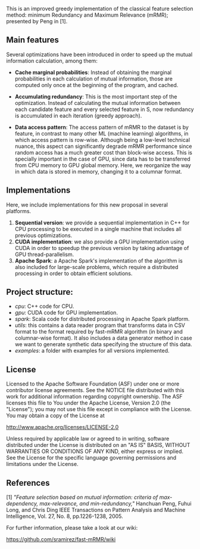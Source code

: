 This is an improved greedy implementation of the classical feature selection method: minimum Redundancy and Maximum Relevance (mRMR); presented by Peng in [1]. 

## Main features

Several optimizations have been introduced  in order to speed up the mutual information calculation, among them: 

- **Cache marginal probabilities**: Instead of obtaining the marginal probabilities in each calculation of mutual information, those are computed only once at the beginning of the program, and cached.

- **Accumulating redundancy**: This is the most important step of the optimization. Instead of calculating the mutual information between each candidate feature and every selected feature in S, now redundancy is accumulated in each iteration (greedy approach).

- **Data access pattern**: The access pattern of mRMR to the dataset is by feature, in contrast to many other ML (machine learning) algorithms, in which access pattern is row-wise. Although being a low-level technical nuance, this aspect can significantly degrade mRMR performance since random access has a much greater cost than block-wise access. This is specially important in the case of GPU, since data has to be transferred from CPU memory to GPU global memory. Here, we reorganize the way in which data is stored in memory, changing it to a columnar format.

## Implementations

Here, we include implementations for this new proposal in several platforms. 

1. **Sequential version**: we provide a sequential implementation in C++ for CPU processing to be executed in a single machine that includes all previous optimizations.
2. **CUDA implementation**: we also provide a GPU implementation using CUDA in order to speedup the previous version by taking advantage of GPU thread-parallelism. 
3. **Apache Spark**: a Apache Spark's implementation of the algorithm is also included for large-scale problems, which require a distributed processing in order to obtain efficient solutions.

## Project structure:

* _cpu_: C++ code for CPU.
* _gpu_: CUDA code for GPU implementation.
* _spark_: Scala code for distributed processing in Apache Spark platform.
* _utils_: this contains a data reader program that transforms data in CSV format to the format required by fast-mRMR algorithm (in binary and columnar-wise format). It also includes a data generator method in case we want to generate synthetic data specifying the structure of this data.
* _examples_: a folder with examples for all versions implemented.   

## License

Licensed to the Apache Software Foundation (ASF) under one or more contributor license agreements. See the NOTICE file distributed with this work for additional information regarding copyright ownership. The ASF licenses this file to You under the Apache License, Version 2.0 (the "License"); you may not use this file except in compliance with the License.  You may obtain a copy of the License at

http://www.apache.org/licenses/LICENSE-2.0

Unless required by applicable law or agreed to in writing, software distributed under the License is distributed on an "AS IS" BASIS, WITHOUT WARRANTIES OR CONDITIONS OF ANY KIND, either express or implied. See the License for the specific language governing permissions and limitations under the License.


## References

[1] _"Feature selection based on mutual information: criteria of max-dependency, max-relevance, and min-redundancy,"_ Hanchuan Peng, Fuhui Long, and Chris Ding IEEE Transactions on Pattern Analysis and Machine Intelligence, Vol. 27, No. 8, pp.1226-1238, 2005.

For further information, please take a look at our wiki:

https://github.com/sramirez/fast-mRMR/wiki
